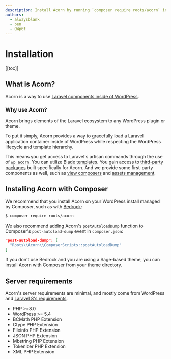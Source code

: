 ```yaml
---
description: Install Acorn by running `composer require roots/acorn` in the root of your Composer-based WordPress project.
authors:
  - alwaysblank
  - ben
  - QWp6t
---
```


# Installation

[[toc]]

## What is Acorn?

Acorn is a way to use [Laravel components inside of WordPress](https://roots.io/acorn/).

### Why use Acorn?

Acorn brings elements of the Laravel ecosystem to any WordPress plugin or theme.

To put it simply, Acorn provides a way to gracefully load a Laravel application container inside of WordPress while respecting the WordPress lifecycle and template hierarchy.

This means you get access to Laravel's artisan commands through the use of [`wp acorn`](wp-cli.md). You can utilize [Blade templates](blade.md). You gain access to [third-party packages](available-packages.md#user-contributed) built specifically for Acorn. And we provide some first-party components as well, such as [view composers](/acorn/docs/blade#composers) and [assets management](assets-management.md).

## Installing Acorn with Composer

We recommend that you install Acorn on your WordPress install managed by Composer, such as with [Bedrock](https://roots.io/bedrock/):

```sh
$ composer require roots/acorn
```

We also recommend adding Acorn's `postAutoloadDump` function to Composer's `post-autoload-dump` event in `composer.json`:

```json
"post-autoload-dump": [
  "Roots\\Acorn\\ComposerScripts::postAutoloadDump"
]
```

If you don't use Bedrock and you are using a Sage-based theme, you can install Acorn with Composer from your theme directory.

## Server requirements

Acorn's server requirements are minimal, and mostly come from WordPress and [Laravel 8's requirements](https://laravel.com/docs/9.x/deployment#server-requirements).

- PHP >=8.0
- WordPress >= 5.4
- BCMath PHP Extension
- Ctype PHP Extension
- Fileinfo PHP Extension
- JSON PHP Extension
- Mbstring PHP Extension
- Tokenizer PHP Extension
- XML PHP Extension

